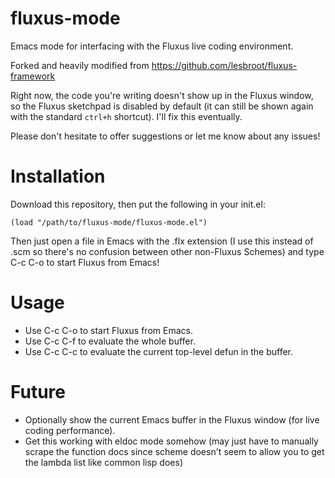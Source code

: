 # fluxus-mode
Emacs mode for interfacing with the Fluxus live coding environment.

Forked and heavily modified from https://github.com/lesbroot/fluxus-framework

Right now, the code you're writing doesn't show up in the Fluxus window, so the Fluxus sketchpad is disabled by default (it can still be shown again with the standard `ctrl+h` shortcut). I'll fix this eventually.

Please don't hesitate to offer suggestions or let me know about any issues!

Installation
============

Download this repository, then put the following in your init.el:

```
(load "/path/to/fluxus-mode/fluxus-mode.el")
```

Then just open a file in Emacs with the .flx extension (I use this instead of .scm so there's no confusion between other non-Fluxus Schemes) and type C-c C-o to start Fluxus from Emacs!

Usage
=====

- Use C-c C-o to start Fluxus from Emacs.
- Use C-c C-f to evaluate the whole buffer.
- Use C-c C-c to evaluate the current top-level defun in the buffer.

Future
======

- Optionally show the current Emacs buffer in the Fluxus window (for live coding performance).
- Get this working with eldoc mode somehow (may just have to manually scrape the function docs since scheme doesn't seem to allow you to get the lambda list like common lisp does)

